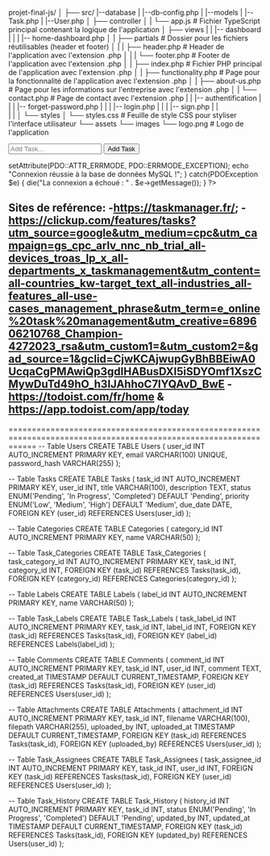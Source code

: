projet-final-js/
│
├── src/
    |--database
    |   |--db-config.php
    |   |--models
    |       |--Task.php
    |       |--User.php
│   ├── controller
│   |   └── app.js               # Fichier TypeScript principal contenant la logique de l'application
│   ├── views
|   |   |-- dashboard
|   |   |   |-- home-dashboard.php
│   |   ├── partials             # Dossier pour les fichiers réutilisables (header et footer)
│   |   |   ├── header.php       # Header de l'application avec l'extension .php
│   |   |   └── footer.php       # Footer de l'application avec l'extension .php
│   |   ├── index.php            # Fichier PHP principal de l'application avec l'extension .php
│   |   ├── functionality.php    # Page pour la fonctionnalité de l'application avec l'extension .php
│   |   ├── about-us.php         # Page pour les informations sur l'entreprise avec l'extension .php
│   |   └── contact.php            # Page de contact avec l'extension .php
|   |   |-- authentification
|   |   |    |-- forget-password.php
|   |   |    |-- login.php
|   |   |    |-- sign.php
|   |  
|   |
│   └── styles
│       └── styles.css           # Feuille de style CSS pour styliser l'interface utilisateur
└── assets
    └── images
        └── logo.png             # Logo de l'application

<div class="text-center">
            <form id="task-form">
                <input type="text" id="task-input" placeholder="Add Task...">
                <button type="submit">Add Task</button>
            </form>
         <ul id="task-list"></ul>
</div>


<?php
$host = 'localhost';
$dbname = 'bd_task_manager';
$username = 'root';
$password = '';

try {
    // Connexion à la base de données avec PDO
    $conn = new PDO("mysql:host=$host;dbname=$dbname", $username, $password);
    // Définir le mode d'erreur PDO sur exception
    $conn->setAttribute(PDO::ATTR_ERRMODE, PDO::ERRMODE_EXCEPTION);
    echo "Connexion réussie à la base de données MySQL !";
} catch(PDOException $e) {
    die("La connexion a échoué : " . $e->getMessage());
}
?>


Sites de reférence:
-https://taskmanager.fr/;
-https://clickup.com/features/tasks?utm_source=google&utm_medium=cpc&utm_campaign=gs_cpc_arlv_nnc_nb_trial_all-devices_troas_lp_x_all-departments_x_taskmanagement&utm_content=all-countries_kw-target_text_all-industries_all-features_all-use-cases_management_phrase&utm_term=e_online%20task%20management&utm_creative=689606210768_Champion-4272023_rsa&utm_custom1=&utm_custom2=&gad_source=1&gclid=CjwKCAjwupGyBhBBEiwA0UcqaCgPMAwiQp3gdIHABusDXI5iSDYOmf1XszCMywDuTd49hO_h3IJAhhoC7IYQAvD_BwE
-https://todoist.com/fr/home & https://app.todoist.com/app/today 
-


==================================================================================================================
-- Table Users
CREATE TABLE Users (
    user_id INT AUTO_INCREMENT PRIMARY KEY,
    email VARCHAR(100) UNIQUE,
    password_hash VARCHAR(255)
);

-- Table Tasks
CREATE TABLE Tasks (
    task_id INT AUTO_INCREMENT PRIMARY KEY,
    user_id INT,
    title VARCHAR(100),
    description TEXT,
    status ENUM('Pending', 'In Progress', 'Completed') DEFAULT 'Pending',
    priority ENUM('Low', 'Medium', 'High') DEFAULT 'Medium',
    due_date DATE,
    FOREIGN KEY (user_id) REFERENCES Users(user_id)
);

-- Table Categories
CREATE TABLE Categories (
    category_id INT AUTO_INCREMENT PRIMARY KEY,
    name VARCHAR(50)
);

-- Table Task_Categories
CREATE TABLE Task_Categories (
    task_category_id INT AUTO_INCREMENT PRIMARY KEY,
    task_id INT,
    category_id INT,
    FOREIGN KEY (task_id) REFERENCES Tasks(task_id),
    FOREIGN KEY (category_id) REFERENCES Categories(category_id)
);

-- Table Labels
CREATE TABLE Labels (
    label_id INT AUTO_INCREMENT PRIMARY KEY,
    name VARCHAR(50)
);

-- Table Task_Labels
CREATE TABLE Task_Labels (
    task_label_id INT AUTO_INCREMENT PRIMARY KEY,
    task_id INT,
    label_id INT,
    FOREIGN KEY (task_id) REFERENCES Tasks(task_id),
    FOREIGN KEY (label_id) REFERENCES Labels(label_id)
);

-- Table Comments
CREATE TABLE Comments (
    comment_id INT AUTO_INCREMENT PRIMARY KEY,
    task_id INT,
    user_id INT,
    comment TEXT,
    created_at TIMESTAMP DEFAULT CURRENT_TIMESTAMP,
    FOREIGN KEY (task_id) REFERENCES Tasks(task_id),
    FOREIGN KEY (user_id) REFERENCES Users(user_id)
);

-- Table Attachments
CREATE TABLE Attachments (
    attachment_id INT AUTO_INCREMENT PRIMARY KEY,
    task_id INT,
    filename VARCHAR(100),
    filepath VARCHAR(255),
    uploaded_by INT,
    uploaded_at TIMESTAMP DEFAULT CURRENT_TIMESTAMP,
    FOREIGN KEY (task_id) REFERENCES Tasks(task_id),
    FOREIGN KEY (uploaded_by) REFERENCES Users(user_id)
);

-- Table Task_Assignees
CREATE TABLE Task_Assignees (
    task_assignee_id INT AUTO_INCREMENT PRIMARY KEY,
    task_id INT,
    user_id INT,
    FOREIGN KEY (task_id) REFERENCES Tasks(task_id),
    FOREIGN KEY (user_id) REFERENCES Users(user_id)
);

-- Table Task_History
CREATE TABLE Task_History (
    history_id INT AUTO_INCREMENT PRIMARY KEY,
    task_id INT,
    status ENUM('Pending', 'In Progress', 'Completed') DEFAULT 'Pending',
    updated_by INT,
    updated_at TIMESTAMP DEFAULT CURRENT_TIMESTAMP,
    FOREIGN KEY (task_id) REFERENCES Tasks(task_id),
    FOREIGN KEY (updated_by) REFERENCES Users(user_id)
);
